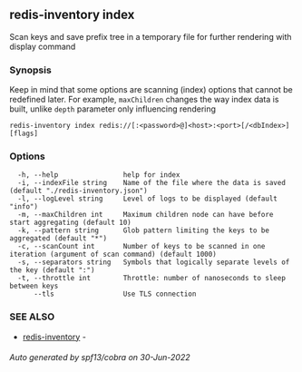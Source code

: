 ## redis-inventory index

Scan keys and save prefix tree in a temporary file for further rendering with display command

### Synopsis

Keep in mind that some options are scanning (index) options that cannot be redefined later. For example, `maxChildren` changes the way index data is built, unlike `depth` parameter only influencing rendering

```
redis-inventory index redis://[:<password>@]<host>:<port>[/<dbIndex>] [flags]
```

### Options

```
  -h, --help                help for index
  -i, --indexFile string    Name of the file where the data is saved (default "./redis-inventory.json")
  -l, --logLevel string     Level of logs to be displayed (default "info")
  -m, --maxChildren int     Maximum children node can have before start aggregating (default 10)
  -k, --pattern string      Glob pattern limiting the keys to be aggregated (default "*")
  -c, --scanCount int       Number of keys to be scanned in one iteration (argument of scan command) (default 1000)
  -s, --separators string   Symbols that logically separate levels of the key (default ":")
  -t, --throttle int        Throttle: number of nanoseconds to sleep between keys
      --tls                 Use TLS connection
```

### SEE ALSO

* [redis-inventory](redis-inventory.md)	 - 

###### Auto generated by spf13/cobra on 30-Jun-2022
